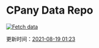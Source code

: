 # CPany Data Repo

[![Fetch data](https://github.com/yjl9903/CPany/actions/workflows/fetch.yml/badge.svg)](https://github.com/yjl9903/CPany/actions/workflows/fetch.yml)

<!-- START_SECTION: update_time -->
更新时间：[2021-08-19 01:23](https://www.timeanddate.com/worldclock/fixedtime.html?msg=Fetch+data&iso=20210819T012332&p1=237)
<!-- END_SECTION: update_time -->
